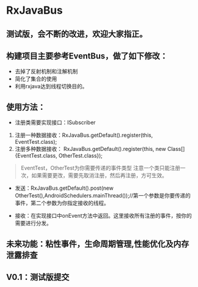 # RxJavaBus
## 测试版，会不断的改进，欢迎大家指正。
## 构建项目主要参考EventBus，做了如下修改：
* 去掉了反射机制和注解机制
* 简化了集合的使用
* 利用rxjava达到线程切换目的。
## 使用方法：
* 注册类需要实现接口：ISubscriber
1. 注册一种数据接收：RxJavaBus.getDefault().register(this, EventTest.class);
2. 注册多种数据接收： RxJavaBus.getDefault().register(this, new Class[]{EventTest.class, OtherTest.class});
>  EventTest，OtherTest为你需要传递的事件类型
>  注意一个类只能注册一次，如果需要更改，需要先取消注册，然后再注册，方可生效。

* 发送：RxJavaBus.getDefault().post(new OtherTest(),AndroidSchedulers.mainThread());//第一个参数是你要传递的事件，第二个参数为你指定接收的线程。

* 接收：在实现接口中onEvent方法中返回。这里接收所有注册的事件，按你的需要进行分发。

## 未来功能：粘性事件，生命周期管理,性能优化及内存泄露排查

## V0.1：测试版提交
